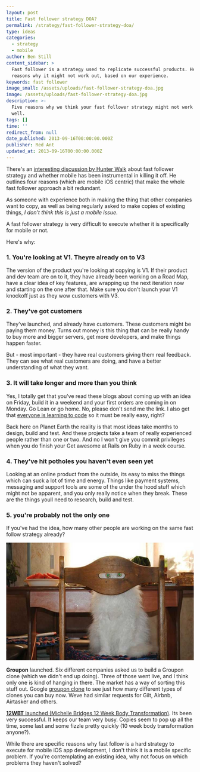 ```yaml
---
layout: post
title: Fast follower strategy DOA?
permalink: /strategy/fast-follower-strategy-doa/
type: ideas
categories:
  - strategy
  - mobile
author: Ben Still
content_sidebar: >
  Fast follower is a strategy used to replicate successful products. Here are 5
  reasons why it might not work out, based on our experience.
keywords: fast follower
image_small: /assets/uploads/fast-follower-strategy-doa.jpg
image: /assets/uploads/fast-follower-strategy-doa.jpg
description: >-
  Five reasons why we think your fast follower strategy might not work out so
  well.
tags: []
time: ''
redirect_from: null
date_published: 2013-09-16T00:00:00.000Z
publisher: Red Ant
updated_at: 2013-09-16T00:00:00.000Z
---
```


There's an [interesting discussion by Hunter Walk](http://hunterwalk.com/2013/09/09/has-mobile-killed-the-fast-follower-strategy-sure-looks-that-way/) about fast follower strategy and whether mobile has been instrumental in killing it off. He outlines four reasons (which are mobile iOS centric) that make the whole fast follower approach a bit redundant.

As someone with experience both in making the thing that other companies want to copy, as well as being regularly asked to make copies of existing things, *I don't think this is just a mobile issue*.

A fast follower strategy is very difficult to execute whether it is specifically for mobile or not.

Here's why:

### 1. You're looking at V1. Theyre already on to V3

The version of the product you're looking at copying is V1. If their product and dev team are on to it, they have already been working on a Road Map, have a clear idea of key features, are wrapping up the next iteration now and starting on the one after that. Make sure you don't launch your V1 knockoff just as they wow customers with V3.

### 2. They've got customers

They've launched, and already have customers. These customers might be paying them money. Turns out money is this thing that can be really handy to buy more and bigger servers, get more developers, and make things happen faster.

But - most important - they have real customers giving them real feedback. They can see what real customers are doing, and have a better understanding of what they want.

### 3. It will take longer and more than you think

Yes, I totally get that you've read these blogs about coming up with an idea on Friday, build it in a weekend and your first orders are coming in on Monday. Go Lean or go home. No, please don't send me the link. I also get that [everyone is learning to code](http://www.codinghorror.com/blog/2012/05/please-dont-learn-to-code.html) so it must be really easy, right?

Back here on Planet Earth the reality is that most ideas take months to design, build and test. And these projects take a team of really experienced people rather than one or two. And no I won't give you commit privileges when you do finish your Get awesome at Rails on Ruby in a week course.

### 4. They've hit potholes you haven't even seen yet

Looking at an online product from the outside, its easy to miss the things which can suck a lot of time and energy. Things like payment systems, messaging and support tools are some of the under the hood stuff which might not be apparent, and you only really notice when they break. These are the things youll need to research, build and test.

### 5. you're probably not the only one

If you've had the idea, how many other people are working on the same fast follow strategy already?

[![you are not alone](/assets/uploads/2013/cat.jpg)](/assets/uploads/2013/cat.jpg)

**Groupon** launched. Six different companies asked us to build a Groupon clone (which we didn't end up doing). Three of those went live, and I think only one is kind of hanging in there. The market has a way of sorting this stuff out. Google [groupon clone](https://www.google.com.au/search?\&q=groupon+clone) to see just how many different types of clones you can buy now. Weve had similar requests for Gilt, Airbnb, Airtasker and others.

[**12WBT** launched (Michelle Bridges 12 Week Body Transformation)](/portfolio/12wbt/). Its been very successful. It keeps our team very busy. Copies seem to pop up all the time, some last and some fizzle pretty quickly (10 week body transformation anyone?).

While there are specific reasons why fast follow is a hard strategy to execute for mobile iOS app development, I don't think it is a mobile specific problem. If you're contemplating an existing idea, why not focus on which problems they haven't solved?
